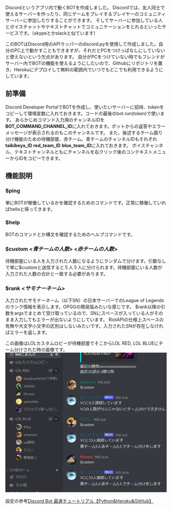 Discordというアプリ内で動くBOTを作成しました。
Discordでは、友人同士で使えるサーバーを作ったり、同じゲームをプレイするプレイヤーのコミュニティサーバーに参加したりすることができます。
そしてサーバーに参加している人とボイスチャットやテキストチャットでコミュニケーションをとれるといったサービスです。（skypeとかslackと似ています）

このBOTはDiscord用のAPIラッパーのdiscord.pyを使用して作成しました。自分のPC上で動かすこともできますが、それだとPCをつけっぱなしにしていないと使えないという欠点があります。
自分がPCをつけていない時でもフレンドがサーバー内でBOTの機能を使えるようにしたいので、Githubにリポジトリを置き、Herokuにデプロイして無料の範囲内でいつでもどこでも利用できるようにしています。

## 前準備

Discord Developer PortalでBOTを作成し、使いたいサーバーに招待、tokenをコピーして環境変数に入れておきます。コードの最後のbot.run(token)で使います。
あらかじめコマンド入力用のチャンネルIDを**BOT_COMMAND_CHANNEL_ID**に入れておきます。ボットからの返答やエラーメッセージが表示されるのもこのチャンネルです。
また、後述するチーム振り分け機能のための待機部屋、赤チーム、青チームのチャンネルIDもそれぞれ**taikibeya_ID** **red_team_ID** **blue_team_ID**に入れておきます。
ボイスチャンネル、テキストチャンネルともにチャンネルを右クリック後のコンテキストメニューからIDをコピーできます。

## 機能説明

### $ping
単にBOTが稼働しているかを確認するためのコマンドです。正常に稼働していればhelloと帰ってきます。

### $help
BOTのコマンドとか構文を確認するためのヘルプコマンドです。

### $custom <*青チームの人数*> <*赤チームの人数*>
待機部屋にいる人を入力された人数になるようにランダムで分けます。引数なしで単に$customと送信すると５人５人に分けられます。待機部屋にいる人数が入力された人数の合計と一致する必要があります。

### $rank <*サモナーネーム*>
入力されたサモナーネーム（以下SN）の日本サーバーでのLeague of Legendsのランク情報を表示します。OPGGの簡易版みたいな感じです。
$rank以降の引数をargsでまとめて受け取っているので、SNにスペースが入っている人がそのまま入力してもエラーが出ないようにしています。
RiotAPIの仕様上スペースの有無や大文字小文字の区別はしないみたいです。入力されたSNが存在しなければエラーを返します。

この画像はLOLカスタムロビーが待機部屋でそこからLOL RED, LOL BLUEにチーム分けされた時の画像です。
![image](20500023e945e322b9584126ffa27517.png)

設定の参考[Discord Bot 最速チュートリアル【Python&Heroku&GitHub】](https://qiita.com/1ntegrale9/items/aa4b373e8895273875a8)

